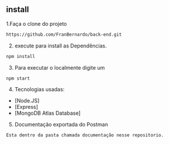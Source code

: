 ## install
1.Faça o clone do projeto 
```sh
https://github.com/FranBernardo/back-end.git
```
2. execute para install as Dependências.
```sh
npm install
```
3. Para executar o localmente digite um 
```sh
npm start
```
4. Tecnologias usadas:
- [Node.JS]
- [Express]
- [MongoDB Atlas Database]

5. Documentação exportada do Postman
```sh
Esta dentro da pasta chamada documentação nesse repositorio.
```
